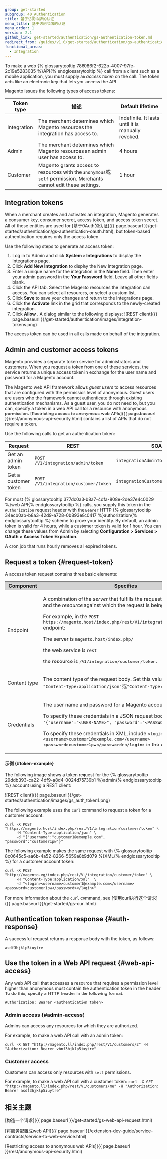 ```yaml
---
group: get-started
subgroup: 40_Authentication
title: 基于访问令牌的认证
menu_title: 基于访问令牌的认证
menu_order: 1
version: 2.1
github_link: get-started/authentication/gs-authentication-token.md
redirect_from: /guides/v1.0/get-started/authentication/gs-authentication-token.html
functional_areas:
  - Integration
---
```


To make a web {% glossarytooltip 786086f2-622b-4007-97fe-2c19e5283035 %}API{% endglossarytooltip %} call from a client such as a mobile application, you must supply an *access token* on the call. The token acts like an electronic key that lets you access the API.

Magento issues the following types of access tokens:

Token type | 描述 | Default lifetime
--- | --- | ---
Integration | The merchant determines which Magento resources the integration has access to. | Indefinite. It lasts until it is manually revoked.
Admin | The merchant determines which Magento resources an admin user has access to. | 4 hours
Customer | Magento grants access to resources with the `anonymous`或`self` permission. Merchants cannot edit these settings. | 1 hour


## Integration tokens

When a merchant creates and activates an integration, Magento generates a consumer key, consumer secret, access token, and access token secret. All of these entities are used for [基于OAuth的认证]({{ page.baseurl }}/get-started/authentication/gs-authentication-oauth.html), but token-based authentication requires only the access token.

Use the following steps to generate an access token:

1. Log in to Admin and click **System > Integrations** to display the Integrations page.
2. Click **Add New Integration** to display the New Integration page.
3. Enter a unique name for the integration in the **Name** field. Then enter your admin password in the **Your Password** field. Leave all other fields blank.
4. Click the API tab. Select the Magento resources the integration can access. You can select all resources, or select a custom list.
5. Click **Save** to save your changes and return to the Integrations page.
6. Click the **Activate** link in the grid that corresponds to the newly-created integration.
7. Click **Allow** . A dialog similar to the following displays:
![REST client]({{ page.baseurl }}/get-started/authentication/images/integration-tokens.png)

The access token can be used in all calls made on behalf of the integration.

## Admin and customer access tokens

Magento provides a separate token service for administrators and customers. When you request a token from one of these services, the service returns a unique access token in exchange for the user name and password for a Magento account.

The Magento web API framework allows *guest users* to access resources that are configured with the permission level of anonymous. Guest users are users who the framework cannot authenticate through existing authentication mechanisms. As a guest user, you do not need to, but you can, specify a token in a web API call for a resource with anonymous permission. [Restricting access to anonymous web APIs]({{ page.baseurl }}/rest/anonymous-api-security.html) contains a list of APIs that do not require a token.

Use the following calls to get an authentication token:

Request|REST|SOAP
---|---|---
Get an admin token | `POST /V1/integration/admin/token` | `integrationAdminTokenServiceV1`
Get a customer token | `POST /V1/integration/customer/token` | `integrationCustomerTokenServiceV1`

For most {% glossarytooltip 377dc0a3-b8a7-4dfa-808e-2de37e4c0029 %}web API{% endglossarytooltip %} calls, you supply this token in the `Authorization` request header with the `Bearer` HTTP {% glossarytooltip 34ecb0ab-b8a3-42d9-a728-0b893e8c0417 %}authorization{% endglossarytooltip %} scheme to prove your identity. By default, an admin token is valid for 4 hours, while a customer token is valid for 1 hour. You can change these values from Admin by selecting **Configuration > Services > OAuth > Access Token Expiration**.

A cron job that runs hourly removes all expired tokens.

## Request a token {#request-token}

A access token request contains three basic elements:

<table style="width:100%">
   <tr bgcolor="lightgray">
      <th>Component</th>
      <th>Specifies</th>
   </tr>
   <tr>
      <td>Endpoint</td>
      <td>
         <p>A combination of the <i>server</i> that fulfills the request, the web service, and the <i>resource</i> against which the request is being made.</p>
         <p>For example, in the <code>POST https://magento.host/index.php/rest/V1/integration/customer/token</code> endpoint:</p>
         <p>The server is <code>magento.host/index.php/</code></p>
         <p>the web service is <code>rest</code></p>
          the resource is <code>/V1/integration/customer/token</code>.</p>
      </td>
   </tr>
   <tr>
      <td>Content&nbsp;type</td>
      <td>
         <p>The content type of the request body. Set this value to either <code>"Content-Type:application/json"</code>或<code>"Content-Type:application/xml"</code>.</p>
      </td>
   </tr>
   <tr>
      <td>Credentials</td>
      <td>
         <p>The user name and password for a Magento account.</p>
         <p>To specify these credentials in a JSON request body, include <code>'{"username":"&lt;USER-NAME&gt;", "password":"&lt;PASSWORD&gt;"}'</code> in the call.</p>
         <p> To specify these credentials in XML, include <code>&lt;login>&lt;username>customer1@example.com&lt;/username>&lt;password>customer1pw&lt;/password>&lt;/login></code> in the call.</p>
      </td>
   </tr>
</table>

#### 示例 {#token-example}

The following image shows a token request for the {% glossarytooltip 29ddb393-ca22-4df9-a8d4-0024d75739b1 %}admin{% endglossarytooltip %} account using a REST client:

![REST client]({{ page.baseurl }}/get-started/authentication/images/gs_auth_token1.png)

The following example uses the `curl` command to request a token for a customer account:

```
curl -X POST "https://magento.host/index.php/rest/V1/integration/customer/token" \
     -H "Content-Type:application/json" \
     -d "{"username":"customer1@example.com", "password":"customer1pw"}"
```

The following example makes the same request with {% glossarytooltip 8c0645c5-aa6b-4a52-8266-5659a8b9d079 %}XML{% endglossarytooltip %} for a customer account token:

```
curl -X POST "http://magento.vg/index.php/rest/V1/integration/customer/token" \
     -H "Content-Type:application/xml"  \
     -d "<login><username>customer1@example.com</username><password>customer1pw</password></login>"
```

For more information about the `curl` command, see [使用curl执行这个请求]({{ page.baseurl }}/get-started/gs-curl.html)

## Authentication token response {#auth-response}

A successful request returns a response body with the token, as follows:

`asdf3hjklp5iuytre`

## Use the token in a Web API request {#web-api-access}

Any web API call that accesses a resource that requires a permission level higher than anonymous must contain the authentication token in the header To do this, specify a HTTP header in the following format:

`Authorization: Bearer <authentication token>`

### Admin access {#admin-access}
Admins can access any resources for which they are authorized.

For example, to make a web API call with an admin token:

`curl -X GET "http://magento.ll/index.php/rest/V1/customers/2" -H "Authorization: Bearer vbnf3hjklp5iuytre"`

### Customer access
Customers can access only resources with `self` permissions.

For example, to make a web API call with a customer token:
`curl -X GET "http://magento.ll/index.php/rest/V1/customers/me" -H "Authorization: Bearer asdf3hjklp5iuytre"`

<h2>相关主题</h2>
[构造一个请求]({{ page.baseurl }}/get-started/gs-web-api-request.html)

[将服务配置成web API]({{ page.baseurl }}/extension-dev-guide/service-contracts/service-to-web-service.html)

[Restricting access to anonymous web APIs]({{ page.baseurl }}/rest/anonymous-api-security.html)
